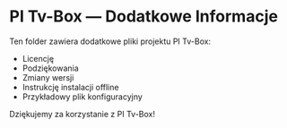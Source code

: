 # PI Tv-Box — Dodatkowe Informacje

Ten folder zawiera dodatkowe pliki projektu PI Tv-Box:
- Licencję
- Podziękowania
- Zmiany wersji
- Instrukcję instalacji offline
- Przykładowy plik konfiguracyjny

Dziękujemy za korzystanie z PI Tv-Box!

